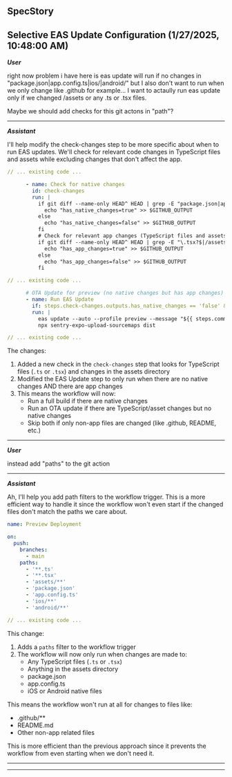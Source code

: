 ## SpecStory

## Selective EAS Update Configuration (1/27/2025, 10:48:00 AM)

_**User**_

right now problem i have here is eas update will run if no changes in "package.json|app.config.ts|ios/|android/" but I also don't want to run when we only change like .github for example... I want to actaully run eas update only if we changed /assets or any .ts or .tsx files.

Maybe we should add checks for this git actons in "path"?

---

_**Assistant**_

I'll help modify the check-changes step to be more specific about when to run EAS updates. We'll check for relevant code changes in TypeScript files and assets while excluding changes that don't affect the app.

```yaml:.github/workflows/deploy-preview.yml
// ... existing code ...

      - name: Check for native changes
        id: check-changes
        run: |
          if git diff --name-only HEAD^ HEAD | grep -E "package.json|app.config.ts|ios/|android/"; then
            echo "has_native_changes=true" >> $GITHUB_OUTPUT
          else
            echo "has_native_changes=false" >> $GITHUB_OUTPUT
          fi
          # Check for relevant app changes (TypeScript files and assets)
          if git diff --name-only HEAD^ HEAD | grep -E "\.tsx?$|/assets/"; then
            echo "has_app_changes=true" >> $GITHUB_OUTPUT
          else
            echo "has_app_changes=false" >> $GITHUB_OUTPUT
          fi

// ... existing code ...

      # OTA Update for preview (no native changes but has app changes)
      - name: Run EAS Update
        if: steps.check-changes.outputs.has_native_changes == 'false' && steps.check-changes.outputs.has_app_changes == 'true'
        run: |
          eas update --auto --profile preview --message "${{ steps.commit_msg.outputs.message }}" --non-interactive
          npx sentry-expo-upload-sourcemaps dist

// ... existing code ...
```

The changes:
1. Added a new check in the `check-changes` step that looks for TypeScript files (`.ts` or `.tsx`) and changes in the assets directory
2. Modified the EAS Update step to only run when there are no native changes AND there are app changes
3. This means the workflow will now:
   - Run a full build if there are native changes
   - Run an OTA update if there are TypeScript/asset changes but no native changes
   - Skip both if only non-app files are changed (like .github, README, etc.)

---

_**User**_

instead  add "paths" to the git action

---

_**Assistant**_

Ah, I'll help you add path filters to the workflow trigger. This is a more efficient way to handle it since the workflow won't even start if the changed files don't match the paths we care about.

```yaml:.github/workflows/deploy-preview.yml
name: Preview Deployment

on:
  push:
    branches:
      - main
    paths:
      - '**.ts'
      - '**.tsx'
      - 'assets/**'
      - 'package.json'
      - 'app.config.ts'
      - 'ios/**'
      - 'android/**'

// ... existing code ...
```

This change:
1. Adds a `paths` filter to the workflow trigger
2. The workflow will now only run when changes are made to:
   - Any TypeScript files (`.ts` or `.tsx`)
   - Anything in the assets directory
   - package.json
   - app.config.ts
   - iOS or Android native files

This means the workflow won't run at all for changes to files like:
- .github/**
- README.md
- Other non-app related files

This is more efficient than the previous approach since it prevents the workflow from even starting when we don't need it.

---



---

